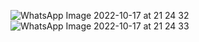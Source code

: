 ![WhatsApp Image 2022-10-17 at 21 24 32](https://user-images.githubusercontent.com/115524089/196335602-3332ba8b-030f-4777-a447-be6b726a974e.jpeg)
![WhatsApp Image 2022-10-17 at 21 24 33](https://user-images.githubusercontent.com/115524089/196335634-8d980d37-bcff-4832-a447-9509730f8c8a.jpeg)
